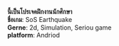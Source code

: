 **นี้เป็นโปรเจคฝึกงานนักศึกษา**<br />
**ชื่อเกม**: SoS Earthquake<br />
**Gerne**: 2d, Simulation, Seriou game<br />
**platform**: Andriod<br />
